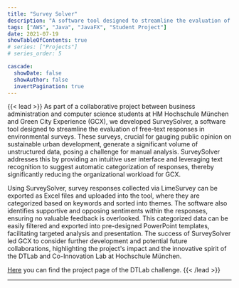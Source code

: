```yaml
---
title: "Survey Solver"
description: "A software tool designed to streamline the evaluation of free-text responses in environmental surveys."
tags: ["AWS", "Java", "JavaFX", "Student Project"]
date: 2021-07-19
showTableOfContents: true
# series: ["Projects"]
# series_order: 5

cascade:
  showDate: false
  showAuthor: false
  invertPagination: true
---
```


{{< lead >}}
As part of a collaborative project between business administration and computer science students at HM Hochschule München and Green City Experience (GCX), we developed SurveySolver, a software tool designed to streamline the evaluation of free-text responses in environmental surveys. These surveys, crucial for gauging public opinion on sustainable urban development, generate a significant volume of unstructured data, posing a challenge for manual analysis. SurveySolver addresses this by providing an intuitive user interface and leveraging text recognition to suggest automatic categorization of responses, thereby significantly reducing the organizational workload for GCX.

Using SurveySolver, survey responses collected via LimeSurvey can be exported as Excel files and uploaded into the tool, where they are categorized based on keywords and sorted into themes. The software also identifies supportive and opposing sentiments within the responses, ensuring no valuable feedback is overlooked. This categorized data can be easily filtered and exported into pre-designed PowerPoint templates, facilitating targeted analysis and presentation. The success of SurveySolver led GCX to consider further development and potential future collaborations, highlighting the project's impact and the innovative spirit of the DTLab and Co-Innovation Lab at Hochschule München.

[Here](https://sites.hm.edu/dt_lab/challenges/detail_page_challenges_dtlab_19840.de.html) you can find the project page of the DTLab challenge.
{{< /lead >}} 


---
